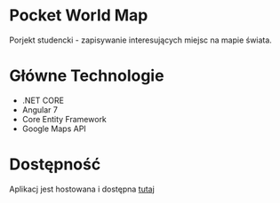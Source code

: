 # Pocket World Map
Porjekt studencki - zapisywanie interesujących miejsc na mapie świata.
# Główne Technologie
* .NET CORE
* Angular 7
* Core Entity Framework
* Google Maps API

# Dostępność
Aplikacj jest hostowana i dostępna [tutaj](http://pwmapi.gear.host/)
